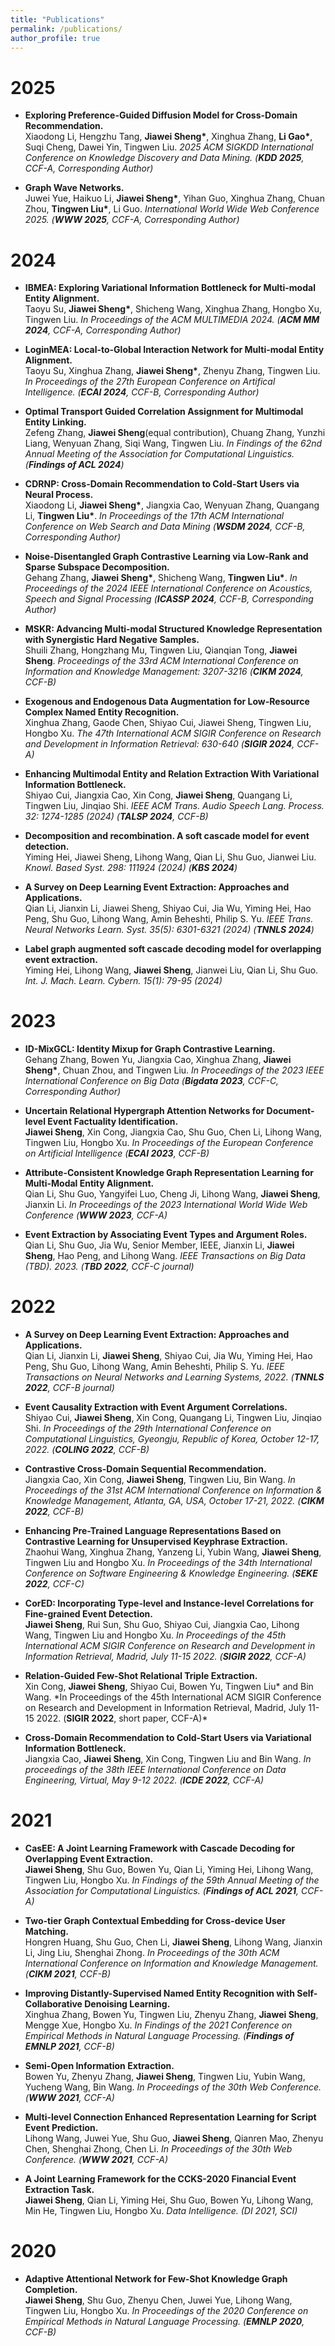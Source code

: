```yaml
---
title: "Publications"
permalink: /publications/
author_profile: true
---
```


# 2025

- **Exploring Preference-Guided Diffusion Model for Cross-Domain Recommendation.** <br>
  Xiaodong Li, Hengzhu Tang, **Jiawei Sheng\***, Xinghua Zhang, **Li Gao\***, Suqi Cheng, Dawei Yin, Tingwen Liu.
  _2025 ACM SIGKDD International Conference on Knowledge Discovery and Data Mining. (**KDD 2025**, CCF-A, Corresponding Author)_

- **Graph Wave Networks.**<br>
  Juwei Yue, Haikuo Li, **Jiawei Sheng\***, Yihan Guo, Xinghua Zhang, Chuan Zhou, **Tingwen Liu\***, Li Guo.
  _International World Wide Web Conference 2025. (**WWW 2025**, CCF-A, Corresponding Author)_

# 2024

- **IBMEA: Exploring Variational Information Bottleneck for Multi-modal Entity Alignment.**<br>
  Taoyu Su, **Jiawei Sheng\***, Shicheng Wang, Xinghua Zhang, Hongbo Xu, Tingwen Liu.
  _In Proceedings of the ACM MULTIMEDIA 2024. (**ACM MM 2024**, CCF-A, Corresponding Author)_

- **LoginMEA: Local-to-Global Interaction Network for Multi-modal Entity Alignment.**<br>
  Taoyu Su, Xinghua Zhang, **Jiawei Sheng\***, Zhenyu Zhang, Tingwen Liu.
  _In Proceedings of the 27th European Conference on Artifical Intelligence. (**ECAI 2024**, CCF-B, Corresponding Author)_

- **Optimal Transport Guided Correlation Assignment for Multimodal Entity Linking.**<br>
  Zefeng Zhang, **Jiawei Sheng**(equal contribution), Chuang Zhang, Yunzhi Liang, Wenyuan Zhang, Siqi Wang, Tingwen Liu.
  _In Findings of the 62nd Annual Meeting of the Association for Computational Linguistics. (**Findings of ACL 2024**)_

- **CDRNP: Cross-Domain Recommendation to Cold-Start Users via Neural Process.**<br>
  Xiaodong Li, **Jiawei Sheng\***, Jiangxia Cao, Wenyuan Zhang, Quangang Li, **Tingwen Liu\***.
  _In Proceedings of the 17th ACM International Conference on Web Search and Data Mining (**WSDM 2024**, CCF-B, Corresponding Author)_

- **Noise-Disentangled Graph Contrastive Learning via Low-Rank and Sparse Subspace Decomposition.**<br>
  Gehang Zhang, **Jiawei Sheng\***, Shicheng Wang, **Tingwen Liu\***.
  _In Proceedings of the 2024 IEEE International Conference on Acoustics, Speech and Signal Processing (**ICASSP 2024**, CCF-B, Corresponding Author)_

- **MSKR: Advancing Multi-modal Structured Knowledge Representation with Synergistic Hard Negative Samples.**<br>
  Shuili Zhang, Hongzhang Mu, Tingwen Liu, Qianqian Tong, **Jiawei Sheng**.
  _Proceedings of the 33rd ACM International Conference on Information and Knowledge Management: 3207-3216 (**CIKM 2024**, CCF-B)_

- **Exogenous and Endogenous Data Augmentation for Low-Resource Complex Named Entity Recognition.**<br>
  Xinghua Zhang, Gaode Chen, Shiyao Cui, Jiawei Sheng, Tingwen Liu, Hongbo Xu.
  _The 47th International ACM SIGIR Conference on Research and Development in Information Retrieval: 630-640 (**SIGIR 2024**, CCF-A)_

- **Enhancing Multimodal Entity and Relation Extraction With Variational Information Bottleneck.**<br>
  Shiyao Cui, Jiangxia Cao, Xin Cong, **Jiawei Sheng**, Quangang Li, Tingwen Liu, Jinqiao Shi.
  _IEEE ACM Trans. Audio Speech Lang. Process. 32: 1274-1285 (2024) (**TALSP 2024**, CCF-B)_

- **Decomposition and recombination. A soft cascade model for event detection.**<br>
  Yiming Hei, Jiawei Sheng, Lihong Wang, Qian Li, Shu Guo, Jianwei Liu.
  _Knowl. Based Syst. 298: 111924 (2024) (**KBS 2024**)_

- **A Survey on Deep Learning Event Extraction: Approaches and Applications.**<br>
  Qian Li, Jianxin Li, Jiawei Sheng, Shiyao Cui, Jia Wu, Yiming Hei, Hao Peng, Shu Guo, Lihong Wang, Amin Beheshti, Philip S. Yu.
  _IEEE Trans. Neural Networks Learn. Syst. 35(5): 6301-6321 (2024) (**TNNLS 2024**)_

- **Label graph augmented soft cascade decoding model for overlapping event extraction.**<br>
  Yiming Hei, Lihong Wang, **Jiawei Sheng**, Jianwei Liu, Qian Li, Shu Guo.
  _Int. J. Mach. Learn. Cybern. 15(1): 79-95 (2024)_

<!-- Qian Li, Shu Guo, Yinjia Chen, Cheng Ji, Jiawei Sheng, Jianxin Li:
Uncertainty-Aware Relational Graph Neural Network for Few-Shot Knowledge Graph Completion. CoRR abs/2403.04521 (2024) -->

# 2023

- **ID-MixGCL: Identity Mixup for Graph Contrastive Learning.**<br>
  Gehang Zhang, Bowen Yu, Jiangxia Cao, Xinghua Zhang, **Jiawei Sheng\***, Chuan Zhou, and Tingwen Liu.
  _In Proceedings of the 2023 IEEE International Conference on Big Data (**Bigdata 2023**, CCF-C, Corresponding Author)_

- **Uncertain Relational Hypergraph Attention Networks for Document-level Event Factuality Identification.**<br>
  **Jiawei Sheng**, Xin Cong, Jiangxia Cao, Shu Guo, Chen Li, Lihong Wang, Tingwen Liu, Hongbo Xu.
  _In Proceedings of the European Conference on Artificial Intelligence (**ECAI 2023**, CCF-B)_

- **Attribute-Consistent Knowledge Graph Representation Learning for Multi-Modal Entity Alignment.**<br>
  Qian Li, Shu Guo, Yangyifei Luo, Cheng Ji, Lihong Wang, **Jiawei Sheng**, Jianxin Li.
  _In Proceedings of the 2023 International World Wide Web Conference (**WWW 2023**, CCF-A)_

- **Event Extraction by Associating Event Types and Argument Roles.**<br>
  Qian Li, Shu Guo, Jia Wu, Senior Member, IEEE, Jianxin Li, **Jiawei Sheng**, Hao Peng, and Lihong Wang.
  _IEEE Transactions on Big Data (TBD). 2023. (**TBD 2022**, CCF-C journal)_

# 2022

- **A Survey on Deep Learning Event Extraction: Approaches and Applications.**<br>
  Qian Li, Jianxin Li, **Jiawei Sheng**, Shiyao Cui, Jia Wu, Yiming Hei, Hao Peng, Shu Guo, Lihong Wang, Amin Beheshti, Philip S. Yu.
  _IEEE Transactions on Neural Networks and Learning Systems, 2022. (**TNNLS 2022**, CCF-B journal)_

- **Event Causality Extraction with Event Argument Correlations.**<br>
  Shiyao Cui, **Jiawei Sheng**, Xin Cong, Quangang Li, Tingwen Liu, Jinqiao Shi.
  _In Proceedings of the 29th International Conference on Computational Linguistics, Gyeongju, Republic of Korea, October 12-17, 2022. (**COLING 2022**, CCF-B)_

- **Contrastive Cross-Domain Sequential Recommendation.**<br>
  Jiangxia Cao, Xin Cong, **Jiawei Sheng**, Tingwen Liu, Bin Wang.
  _In Proceedings of the 31st ACM International Conference on Information & Knowledge Management, Atlanta, GA, USA, October 17-21, 2022. (**CIKM 2022**, CCF-B)_

- **Enhancing Pre-Trained Language Representations Based on Contrastive Learning for Unsupervised Keyphrase Extraction.**<br>
  Zhaohui Wang, Xinghua Zhang, Yanzeng Li, Yubin Wang, **Jiawei Sheng**, Tingwen Liu and Hongbo Xu.
  _In Proceedings of the 34th International Conference on Software Engineering & Knowledge Engineering. (**SEKE 2022**, CCF-C)_

- **CorED: Incorporating Type-level and Instance-level Correlations for Fine-grained Event Detection.**<br>
**Jiawei Sheng**, Rui Sun, Shu Guo, Shiyao Cui, Jiangxia Cao, Lihong Wang, Tingwen Liu and Hongbo Xu.
_In Proceedings of the 45th International ACM SIGIR Conference on Research and Development in Information Retrieval, Madrid, July 11-15 2022. (**SIGIR 2022**, CCF-A)_
<!-- Acceptance rate: 161/794=20.3% -->

- **Relation-Guided Few-Shot Relational Triple Extraction.** <br>
Xin Cong, **Jiawei Sheng**, Shiyao Cui, Bowen Yu, Tingwen Liu* and Bin Wang.
*In Proceedings of the 45th International ACM SIGIR Conference on Research and Development in Information Retrieval, Madrid, July 11-15 2022. (**SIGIR 2022**, short paper, CCF-A)\*
<!-- Acceptance rate: 165/667=24.7% -->

- **Cross-Domain Recommendation to Cold-Start Users via Variational Information Bottleneck.**<br>
  Jiangxia Cao, **Jiawei Sheng**, Xin Cong, Tingwen Liu and Bin Wang.
  _In proceedings of the 38th IEEE International Conference on Data Engineering, Virtual, May 9-12 2022. (**ICDE 2022**, CCF-A)_

# 2021

- **CasEE: A Joint Learning Framework with Cascade Decoding for Overlapping Event Extraction.**<br>
  **Jiawei Sheng**, Shu Guo, Bowen Yu, Qian Li, Yiming Hei, Lihong Wang, Tingwen Liu, Hongbo Xu.
  _In Findings of the 59th Annual Meeting of the Association for Computational Linguistics. (**Findings of ACL 2021**, CCF-A)_

- **Two-tier Graph Contextual Embedding for Cross-device User Matching.**<br>
  Hongren Huang, Shu Guo, Chen Li, **Jiawei Sheng**, Lihong Wang, Jianxin Li, Jing Liu, Shenghai Zhong.
  _In Proceedings of the 30th ACM International Conference on Information and Knowledge Management. (**CIKM 2021**, CCF-B)_

- **Improving Distantly-Supervised Named Entity Recognition with Self-Collaborative Denoising Learning.**<br>
  Xinghua Zhang, Bowen Yu, Tingwen Liu, Zhenyu Zhang, **Jiawei Sheng**, Mengge Xue, Hongbo Xu.
  _In Findings of the 2021 Conference on Empirical Methods in Natural Language Processing. (**Findings of EMNLP 2021**, CCF-B)_

- **Semi-Open Information Extraction.**<br>
  Bowen Yu, Zhenyu Zhang, **Jiawei Sheng**, Tingwen Liu, Yubin Wang, Yucheng Wang, Bin Wang.
  _In Proceedings of the 30th Web Conference. (**WWW 2021**, CCF-A)_

- **Multi-level Connection Enhanced Representation Learning for Script Event Prediction.**<br>
  Lihong Wang, Juwei Yue, Shu Guo, **Jiawei Sheng**, Qianren Mao, Zhenyu Chen, Shenghai Zhong, Chen Li.
  _In Proceedings of the 30th Web Conference. (**WWW 2021**, CCF-A)_

- **A Joint Learning Framework for the CCKS-2020 Financial Event Extraction Task.**<br>
  **Jiawei Sheng**, Qian Li, Yiming Hei, Shu Guo, Bowen Yu, Lihong Wang, Min He, Tingwen Liu, Hongbo Xu.
  _Data Intelligence. (DI 2021, SCI)_

# 2020

- **Adaptive Attentional Network for Few-Shot Knowledge Graph Completion.**<br>
  **Jiawei Sheng**, Shu Guo, Zhenyu Chen, Juwei Yue, Lihong Wang, Tingwen Liu, Hongbo Xu.
  _In Proceedings of the 2020 Conference on Empirical Methods in Natural Language Processing. (**EMNLP 2020**, CCF-B)_
